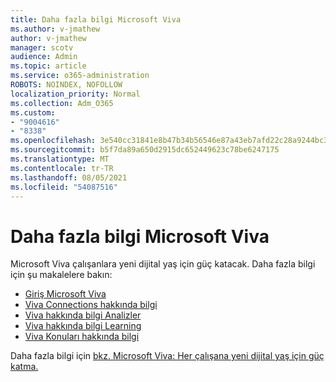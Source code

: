 ```yaml
---
title: Daha fazla bilgi Microsoft Viva
ms.author: v-jmathew
author: v-jmathew
manager: scotv
audience: Admin
ms.topic: article
ms.service: o365-administration
ROBOTS: NOINDEX, NOFOLLOW
localization_priority: Normal
ms.collection: Adm_O365
ms.custom:
- "9004616"
- "8338"
ms.openlocfilehash: 3e540cc31841e8b47b34b56546e87a43eb7afd22c28a9244bc3016e9937b087c
ms.sourcegitcommit: b5f7da89a650d2915dc652449623c78be6247175
ms.translationtype: MT
ms.contentlocale: tr-TR
ms.lasthandoff: 08/05/2021
ms.locfileid: "54087516"
---
```

# <a name="learn-about-microsoft-viva"></a>Daha fazla bilgi Microsoft Viva

Microsoft Viva çalışanlara yeni dijital yaş için güç katacak. Daha fazla bilgi için şu makalelere bakın:

- [Giriş Microsoft Viva](https://www.microsoft.com/microsoft-viva/overview)
- [Viva Connections hakkında bilgi](https://aka.ms/VivaConnectionsBlog/)
- [Viva hakkında bilgi Analizler](https://aka.ms/VivaInsightsBlog)
- [Viva hakkında bilgi Learning](https://aka.ms/VivaLearningBlog)
- [Viva Konuları hakkında bilgi](https://aka.ms/viva/topics/blog)

Daha fazla bilgi için [bkz. Microsoft Viva: Her çalışana yeni dijital yaş için güç katma.](https://www.microsoft.com/microsoft-365/blog/2021/02/04/microsoft-viva-empowering-every-employee-for-the-new-digital-age/)
